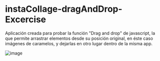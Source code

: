 
# instaCollage-dragAndDrop-Excercise
Aplicación creada para probar la función "Drag and drop" de javascript, la que permite arrastrar elementos desde su posición original, en éste caso imágenes de caramelos, y dejarlas en otro lugar dentro de la misma app.

![image](https://user-images.githubusercontent.com/30943727/38059275-3b328bb0-32bc-11e8-8d22-4a765922aac8.png)

